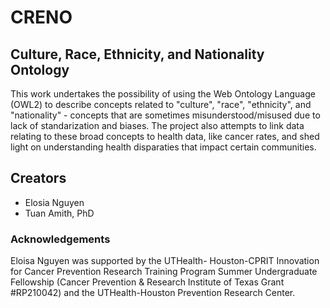 # CRENO
## Culture, Race, Ethnicity, and Nationality Ontology

This work undertakes the possibility of using the Web Ontology Language (OWL2) to describe concepts related to "culture", "race", "ethnicity", and "nationality" - concepts that are sometimes misunderstood/misused due to lack of standarization and biases. The project also attempts to link data relating to these broad concepts to health data, like cancer rates, and shed light on understanding health disparaties that impact certain communities.

## Creators
* Elosia Nguyen
* Tuan Amith, PhD

### Acknowledgements

Eloisa Nguyen was supported by the UTHealth- Houston-CPRIT Innovation for Cancer Prevention Research Training Program Summer Undergraduate Fellowship (Cancer Prevention & Research Institute of Texas Grant #RP210042) and the UTHealth-Houston Prevention Research Center.